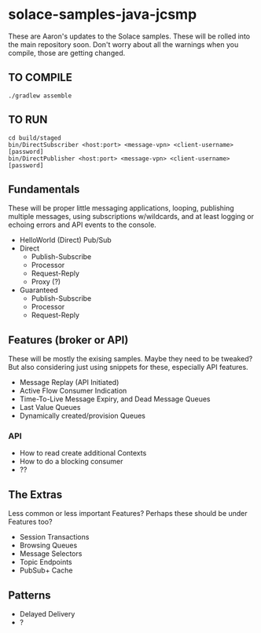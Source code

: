 # solace-samples-java-jcsmp

These are Aaron's updates to the Solace samples. These will be rolled into the main repository soon.
Don't worry about all the warnings when you compile, those are getting changed.

## TO COMPILE
```
./gradlew assemble
```

## TO RUN
```
cd build/staged
bin/DirectSubscriber <host:port> <message-vpn> <client-username> [password]
bin/DirectPublisher <host:port> <message-vpn> <client-username> [password]
```

## Fundamentals
These will be proper little messaging applications, looping, publishing multiple messages, using subscriptions w/wildcards, and at least logging or echoing errors and API events to the console.
 - HelloWorld (Direct) Pub/Sub
 - Direct
    - Publish-Subscribe
    - Processor
    - Request-Reply
    - Proxy (?)
 - Guaranteed
    - Publish-Subscribe
    - Processor
    - Request-Reply


## Features (broker or API)

These will be mostly the exising samples. Maybe they need to be tweaked? But also considering just using snippets for these, especially API features.

 - Message Replay (API Initiated)
 - Active Flow Consumer Indication
 - Time-To-Live Message Expiry, and Dead Message Queues
 - Last Value Queues
 - Dynamically created/provision Queues

### API
 - How to read create additional Contexts
 - How to do a blocking consumer
 - ?? 

## The Extras

Less common or less important Features?  Perhaps these should be under Features too?

 - Session Transactions
 - Browsing Queues
 - Message Selectors
 - Topic Endpoints
 - PubSub+ Cache

## Patterns

 - Delayed Delivery
 - ?
